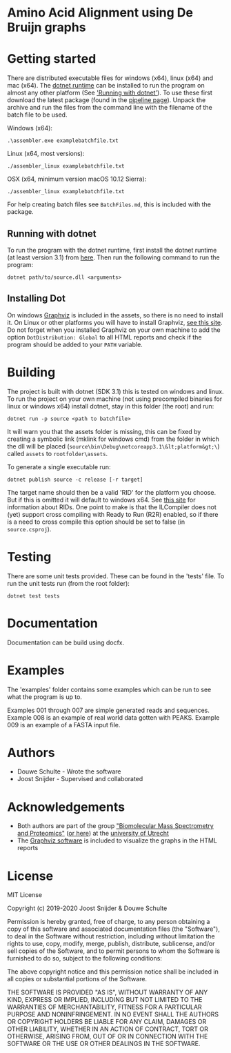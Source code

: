 # Amino Acid Alignment using De Bruijn graphs

# Getting started

There are distributed executable files for windows (x64), linux (x64) and mac (x64). The [dotnet runtime](https://dotnet.microsoft.com/download) can be installed to run the program on almost any other platform (See ['Running with dotnet'](#running-with-dotnet)). To use these first download the latest package (found in the [pipeline page](https://git.science.uu.nl/d.schulte/research-project-amino-acid-alignment/pipelines)). Unpack the archive and run the files from the command line with the filename of the batch file to be used.

Windows (x64):
```
.\assembler.exe examplebatchfile.txt
```

Linux (x64, most versions):
```
./assembler_linux examplebatchfile.txt
```

OSX (x64, minimum version macOS 10.12 Sierra):
```
./assembler_linux examplebatchfile.txt
```

For help creating batch files see `BatchFiles.md`, this is included with the package.


## Running with dotnet

To run the program with the dotnet runtime, first install the dotnet runtime (at least version 3.1) from [here](https://dotnet.microsoft.com/download).
Then run the following command to run the program:

```
dotnet path/to/source.dll <arguments>
```


## Installing Dot

On windows [Graphviz](https://www.graphviz.org) is included in the assets, so there is no need to install it. On Linux or other platforms you will have to install Graphviz, [see this site](https://graphviz.gitlab.io/download/). Do not forget when you installed Graphviz on your own machine to add the option `DotDistribution: Global` to all HTML reports and check if the program should be added to your `PATH` variable.


# Building

The project is built with dotnet (SDK 3.1) this is tested on windows and linux. To run the project on your own machine (not using precompiled binaries for linux or windows x64) install dotnet, stay in this folder (the root) and run:

```
dotnet run -p source <path to batchfile>
```

It will warn you that the assets folder is missing, this can be fixed by creating a symbolic link (mklink for windows cmd) from the folder in which the dll will be placed (`source\bin\Debug\netcoreapp3.1\&lt;platform&gt;\`) called `assets` to `rootfolder\assets`.


To generate a single executable run:

```
dotnet publish source -c release [-r target]
```

The target name should then be a valid 'RID' for the platform you choose. But if this is omitted it will default to windows x64. See [this site](https://docs.microsoft.com/en-us/dotnet/core/rid-catalog#rid-graph) for information about RIDs. One point to make is that the ILCompiler does not (yet) support cross compiling with Ready to Run (R2R) enabled, so if there is a need to cross compile this option should be set to false (in `source.csproj`).


# Testing

There are some unit tests provided. These can be found in the 'tests' file. To run the unit tests run (from the root folder):

```
dotnet test tests
```


# Documentation

Documentation can be build using docfx.


# Examples

The 'examples' folder contains some examples which can be run to see what the program is up to.

Examples 001 through 007 are simple generated reads and sequences.
Example 008 is an example of real world data gotten with PEAKS.
Example 009 is an example of a FASTA input file.


# Authors

* Douwe Schulte - Wrote the software
* Joost Snijder - Supervised and collaborated


# Acknowledgements

* Both authors are part of the group ["Biomolecular Mass Spectrometry and Proteomics"](https://www.uu.nl/en/research/biomolecular-mass-spectrometry-and-proteomics) ([or here](https://www.hecklab.com/biomolecular-mass-spectrometry-and-proteomics/)) at the [university of Utrecht](https://www.uu.nl/)
* The [Graphviz software](https://www.graphviz.org) is included to visualize the graphs in the HTML reports


# License

MIT License

Copyright (c) 2019-2020 Joost Snijder & Douwe Schulte

Permission is hereby granted, free of charge, to any person obtaining a copy
of this software and associated documentation files (the "Software"), to deal
in the Software without restriction, including without limitation the rights
to use, copy, modify, merge, publish, distribute, sublicense, and/or sell
copies of the Software, and to permit persons to whom the Software is
furnished to do so, subject to the following conditions:

The above copyright notice and this permission notice shall be included in all
copies or substantial portions of the Software.

THE SOFTWARE IS PROVIDED "AS IS", WITHOUT WARRANTY OF ANY KIND, EXPRESS OR
IMPLIED, INCLUDING BUT NOT LIMITED TO THE WARRANTIES OF MERCHANTABILITY,
FITNESS FOR A PARTICULAR PURPOSE AND NONINFRINGEMENT. IN NO EVENT SHALL THE
AUTHORS OR COPYRIGHT HOLDERS BE LIABLE FOR ANY CLAIM, DAMAGES OR OTHER
LIABILITY, WHETHER IN AN ACTION OF CONTRACT, TORT OR OTHERWISE, ARISING FROM,
OUT OF OR IN CONNECTION WITH THE SOFTWARE OR THE USE OR OTHER DEALINGS IN THE
SOFTWARE.

